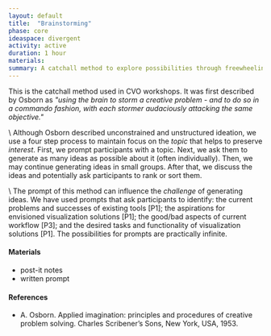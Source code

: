 ```yaml
---
layout: default
title:  "Brainstorming"
phase: core
ideaspace: divergent
activity: active
duration: 1 hour
materials:
summary: A catchall method to explore possibilities through freewheeling ideation.
---
```

This is the catchall method used in CVO workshops. It was first described by Osborn as _"using the brain to storm a creative problem - and to do so in a commando fashion, with each stormer audaciously attacking the same objective."_

\\
Although Osborn described unconstrained and unstructured ideation, we use a four step process to maintain focus on the _topic_ that helps to preserve _interest_. First, we prompt participants with a topic. Next, we ask them to generate as many ideas as possible about it (often individually). Then, we may continue generating ideas in small groups. After that, we discuss the ideas and potentially ask participants to rank or sort them.

\\
The prompt of this method can influence the _challenge_ of generating ideas. We have used prompts that ask participants to identify: the current problems and successes of existing tools [P1]; the aspirations for envisioned visualization solutions [P1]; the good/bad aspects of current workflow [P3]; and the desired tasks and functionality of visualization solutions [P1]. The possibilities for prompts are practically infinite.

#### Materials
- post-it notes
- written prompt

#### References
- A. Osborn. Applied imagination: principles and procedures of creative
problem solving. Charles Scribener’s Sons, New York, USA, 1953.
